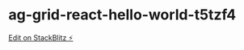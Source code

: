 # ag-grid-react-hello-world-t5tzf4

[Edit on StackBlitz ⚡️](https://stackblitz.com/edit/ag-grid-react-hello-world-t5tzf4)